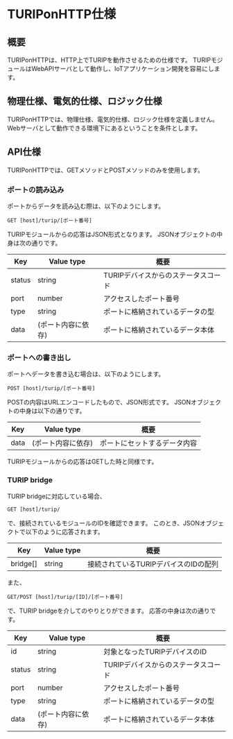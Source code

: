 # TURIPonHTTP仕様

## 概要

TURIPonHTTPは、HTTP上でTURIPを動作させるための仕様です。
TURIPモジュールはWebAPIサーバとして動作し、IoTアプリケーション開発を容易にします。

## 物理仕様、電気的仕様、ロジック仕様

TURIPonHTTPでは、物理仕様、電気的仕様、ロジック仕様を定義しません。
Webサーバとして動作できる環境下にあるということを条件とします。

## API仕様

TURIPonHTTPでは、GETメソッドとPOSTメソッドのみを使用します。

### ポートの読み込み

ポートからデータを読み込む際は、以下のようにします。

`GET [host]/turip/[ポート番号]`

TURIPモジュールからの応答はJSON形式となります。
JSONオブジェクトの中身は次の通りです。

Key    | Value type         | 概要
-------|--------------------|------------------------------------
status | string             | TURIPデバイスからのステータスコード
port   | number             | アクセスしたポート番号
type   | string             | ポートに格納されているデータの型
data   | (ポート内容に依存)     | ポートに格納されているデータ本体

### ポートへの書き出し

ポートへデータを書き込む場合は、以下のようにします。

`POST [host]/turip/[ポート番号]`

POSTの内容はURLエンコードしたもので、JSON形式です。
JSONオブジェクトの中身は以下の通りです。

Key  | Value type         | 概要
-----|--------------------|-----------------------------
data | (ポート内容に依存)     | ポートにセットするデータ内容

TURIPモジュールからの応答はGETした時と同様です。

### TURIP bridge

TURIP bridgeに対応している場合、

`GET [host]/turip/`

で、接続されているモジュールのIDを確認できます。
このとき、JSONオブジェクトで以下のように応答されます。

Key      | Value type | 概要
---------|------------|--------------------------------------
bridge[] | string     | 接続されているTURIPデバイスのIDの配列

また、

`GET/POST [host]/turip/[ID]/[ポート番号]`

で、TURIP bridgeを介してのやりとりができます。
応答の中身は次の通りです。

Key    | Value type         | 概要
-------|--------------------|------------------------------------
id     | string             | 対象となったTURIPデバイスのID
status | string             | TURIPデバイスからのステータスコード
port   | number             | アクセスしたポート番号
type   | string             | ポートに格納されているデータの型
data   | (ポート内容に依存)     | ポートに格納されているデータ本体
